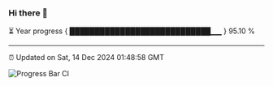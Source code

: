 ### Hi there 👋

⏳ Year progress { ████████████████████████████▁▁ } 95.10 %

---

⏰ Updated on Sat, 14 Dec 2024 01:48:58 GMT

![Progress Bar CI](https://github.com/ZhaoGui/ZhaoGui/workflows/Progress%20Bar%20CI/badge.svg)
